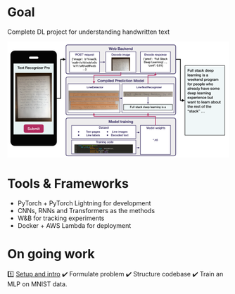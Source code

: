 # Goal 
Complete DL project for understanding handwritten text

![Overview](./imgs/overview.png)

# Tools & Frameworks
+ PyTorch + PyTorch Lightning for development 
+ CNNs, RNNs and Transformers as the methods
+ W&B for tracking experiments
+ Docker + AWS Lambda for deployment

# On going work
1️⃣ [Setup and intro](https://github.com/filipafcastro/fullstack_deeplearning_course/tree/main/Labs/lab1) 
✔️ Formulate problem
✔️ Structure codebase
✔️ Train an MLP on MNIST data.
